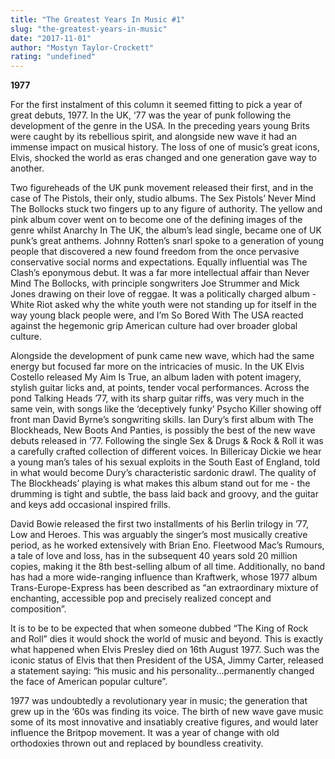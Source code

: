 ```yaml
---
title: "The Greatest Years In Music #1"
slug: "the-greatest-years-in-music"
date: "2017-11-01"
author: "Mostyn Taylor-Crockett"
rating: "undefined"
---
```


**1977**

For the first instalment of this column it seemed fitting to pick a year of great debuts, 1977. In the UK, ‘77 was the year of punk following the development of the genre in the USA. In the preceding years young Brits were caught by its rebellious spirit, and alongside new wave it had an immense impact on musical history. The loss of one of music’s great icons, Elvis, shocked the world as eras changed and one generation gave way to another.

Two figureheads of the UK punk movement released their first, and in the case of The Pistols, their only, studio albums. The Sex Pistols’ Never Mind The Bollocks stuck two fingers up to any figure of authority. The yellow and pink album cover went on to become one of the defining images of the genre whilst Anarchy In The UK, the album’s lead single, became one of UK punk’s great anthems. Johnny Rotten’s snarl spoke to a generation of young people that discovered a new found freedom from the once pervasive conservative social norms and expectations. Equally influential was The Clash’s eponymous debut. It was a far more intellectual affair than Never Mind The Bollocks, with principle songwriters Joe Strummer and Mick Jones drawing on their love of reggae. It was a politically charged album - White Riot asked why the white youth were not standing up for itself in the way young black people were, and I’m So Bored With The USA reacted against the hegemonic grip American culture had over broader global culture.

Alongside the development of punk came new wave, which had the same energy but focused far more on the intricacies of music. In the UK Elvis Costello released My Aim Is True, an album laden with potent imagery, stylish guitar licks and, at points, tender vocal performances. Across the pond Talking Heads ’77, with its sharp guitar riffs, was very much in the same vein, with songs like the ‘deceptively funky’ Psycho Killer showing off front man David Byrne’s songwriting skills. Ian Dury’s first album with The Blockheads, New Boots And Panties, is possibly the best of the new wave debuts released in ‘77. Following the single Sex & Drugs & Rock & Roll it was a carefully crafted collection of different voices. In Billericay Dickie we hear a young man’s tales of his sexual exploits in the South East of England, told in what would become Dury’s characteristic sardonic drawl. The quality of The Blockheads’ playing is what makes this album stand out for me - the drumming is tight and subtle, the bass laid back and groovy, and the guitar and keys add occasional inspired frills.

David Bowie released the first two installments of his Berlin trilogy in ’77, Low and Heroes. This was arguably the singer’s most musically creative period, as he worked extensively with Brian Eno. Fleetwood Mac’s Rumours, a tale of love and loss, has in the subsequent 40 years sold 20 million copies, making it the 8th best-selling album of all time. Additionally, no band has had a more wide-ranging influence than Kraftwerk, whose 1977 album Trans-Europe-Express has been described as “an extraordinary mixture of enchanting, accessible pop and precisely realized concept and composition”.

It is to be to be expected that when someone dubbed “The King of Rock and Roll” dies it would shock the world of music and beyond. This is exactly what happened when Elvis Presley died on 16th August 1977. Such was the iconic status of Elvis that then President of the USA, Jimmy Carter, released a statement saying: “his music and his personality...permanently changed the face of American popular culture”.

1977 was undoubtedly a revolutionary year in music; the generation that grew up in the ‘60s was finding its voice. The birth of new wave gave music some of its most innovative and insatiably creative figures, and would later influence the Britpop movement. It was a year of change with old orthodoxies thrown out and replaced by boundless creativity.
